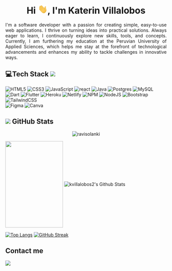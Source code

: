 <h1 align="center">Hi <img src="https://raw.githubusercontent.com/ABSphreak/ABSphreak/master/gifs/Hi.gif" width="30px">, I'm Katerin Villalobos </h1>
<p align="justify">I'm a software developer with a passion for creating simple, easy-to-use web applications. I thrive on turning ideas into practical solutions. Always eager to learn, I continuously explore new skills, tools, and concepts. Currently, I am furthering my education at the Peruvian University of Applied Sciences, which helps me stay at the forefront of technological advancements and enhances my ability to tackle challenges in innovative ways.</p>
<h2>💻Tech Stack <img src = "https://media2.giphy.com/media/QssGEmpkyEOhBCb7e1/giphy.gif?cid=ecf05e47a0n3gi1bfqntqmob8g9aid1oyj2wr3ds3mg700bl&rid=giphy.gif" width = 32px></h2>

![HTML5](https://img.shields.io/badge/html5-%23E34F26.svg?style=for-the-badge&logo=html5&logoColor=white)
![CSS3](https://img.shields.io/badge/css3-%231572B6.svg?style=for-the-badge&logo=css3&logoColor=white)
![JavaScript](https://img.shields.io/badge/javascript-%23323330.svg?style=for-the-badge&logo=javascript&logoColor=%23F7DF1E) 
 <img src = "https://img.shields.io/badge/react-%2320232a.svg?style=for-the-badge&logo=react&logoColor=%2361DAFB" alt = "react" />
![Java](https://img.shields.io/badge/java-%23ED8B00.svg?style=for-the-badge&logo=openjdk&logoColor=white) 
![Postgres](https://img.shields.io/badge/postgres-%23316192.svg?style=for-the-badge&logo=postgresql&logoColor=white)
![MySQL](https://img.shields.io/badge/mysql-%2300000f.svg?style=for-the-badge&logo=mysql&logoColor=white) 
![Dart](https://img.shields.io/badge/dart-%230175C2.svg?style=for-the-badge&logo=dart&logoColor=white)
![Flutter](https://img.shields.io/badge/Flutter-%2302569B.svg?style=for-the-badge&logo=Flutter&logoColor=white) 
![Heroku](https://img.shields.io/badge/heroku-%23430098.svg?style=for-the-badge&logo=heroku&logoColor=white) 
![Netlify](https://img.shields.io/badge/netlify-%23000000.svg?style=for-the-badge&logo=netlify&logoColor=#00C7B7)
![NPM](https://img.shields.io/badge/NPM-6DA55F.svg?style=for-the-badge&logo=npm&logoColor=white) 
![NodeJS](https://img.shields.io/badge/node.js-6DA55F?style=for-the-badge&logo=node.js&logoColor=white)
![Bootstrap](https://img.shields.io/badge/bootstrap-%23430098.svg?style=for-the-badge&logo=bootstrap&logoColor=white)
![TailwindCSS](https://img.shields.io/badge/tailwindcss-%2338B2AC.svg?style=for-the-badge&logo=tailwind-css&logoColor=white)  
![Figma](https://img.shields.io/badge/figma-black.svg?style=for-the-badge&logo=figma&logoColor=red)
![Canva](https://img.shields.io/badge/Canva-%2300C4CC.svg?style=for-the-badge&logo=Canva&logoColor=white)

<h2 align="left"><img src="https://media.giphy.com/media/iY8CRBdQXODJSCERIr/giphy.gif" width="25"> <b>GitHub Stats</b> </h2>
<p align="center"> <img src="https://komarev.com/ghpvc/?username=kvillalobos2" alt="ravisolanki" /> </p>
<div>
<p align="left">
 
 <img align="center" src="https://media.giphy.com/media/l3fQsvbfwo3rJcmwo/giphy.gif" height="270px" width="180px">
<img align="center" src="https://github-readme-stats.vercel.app/api?username=kvillalobos2&show_icons=true&title_color=610D4D&icon_color=C949DC&text_color=440A5C&bg_color=F3D3E7" alt="kvillalobos2's Github Stats" width="450px">

</p></div>

[![Top Langs](https://github-readme-stats.vercel.app/api/top-langs/?username=kvillalobos2&langs_count=10&layout=compact&hide_progress=true&theme=flag-india&bg_color=DEG,FFC0CB,89CFF0&hide_border=true)](https://github.com/anuraghazra/github-readme-stats)
[![GitHub Streak](http://github-readme-streak-stats.herokuapp.com?user=kvillalobos2&theme=flag-india&hide_border=true&mode=weekly&background=FFFFFF01)](https://git.io/streak-stats)

<h2>Contact me </h2>
 <a href="https://www.linkedin.com/in/katerin-villalobos-1b2925237/"><img src="https://img.shields.io/badge/LinkedIn-0077B5?style=for-the-badge&logo=linkedin&logoColor=white">

